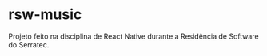 # rsw-music
 Projeto feito na disciplina de React Native durante a Residência de Software do Serratec. 

